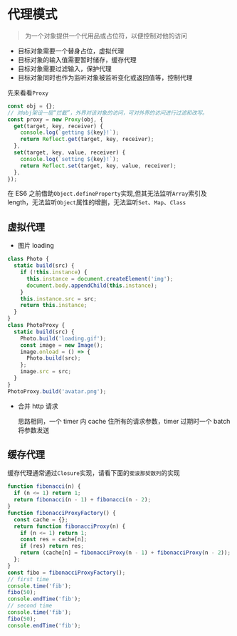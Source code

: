 # 代理模式

> 为一个对象提供一个代用品或占位符，以便控制对他的访问

- 目标对象需要一个替身占位，虚拟代理
- 目标对象的输入值需要暂时储存，缓存代理
- 目标对象需要过滤输入，保护代理
- 目标对象同时也作为监听对象被监听变化或返回值等，控制代理

先来看看`Proxy`

```javascript
const obj = {};
// 对obj架设一层“拦截”，外界对该对象的访问，可对外界的访问进行过滤和改写。
const proxy = new Proxy(obj, {
  get(target, key, receiver) {
    console.log(`getting ${key}!`);
    return Reflect.get(target, key, receiver);
  },
  set(target, key, value, receiver) {
    console.log(`setting ${key}!`);
    return Reflect.set(target, key, value, receiver);
  },
});
```

在 ES6 之前借助`Object.defineProperty`实现,但其无法监听`Array`索引及 length，无法监听`Object`属性的增删，无法监听`Set`、`Map`、`Class`

## 虚拟代理

- 图片 loading

```javascript
class Photo {
  static build(src) {
    if (!this.instance) {
      this.instance = document.createElement('img');
      document.body.appendChild(this.instance);
    }
    this.instance.src = src;
    return this.instance;
  }
}
class PhotoProxy {
  static build(src) {
    Photo.build('loading.gif');
    const image = new Image();
    image.onload = () => {
      Photo.build(src);
    };
    image.src = src;
  }
}
PhotoProxy.build('avatar.png');
```

- 合并 http 请求

  思路相同，一个 timer 内 cache 住所有的请求参数，timer 过期时一个 batch 将参数发送

## 缓存代理

缓存代理通常通过`Closure`实现，请看下面的`斐波那契数列`的实现

```javascript
function fibonacci(n) {
  if (n <= 1) return 1;
  return fibonacci(n - 1) + fibonacci(n - 2);
}
function fibonacciProxyFactory() {
  const cache = {};
  return function fibonacciProxy(n) {
    if (n <= 1) return 1;
    const res = cache[n];
    if (res) return res;
    return (cache[n] = fibonacciProxy(n - 1) + fibonacciProxy(n - 2));
  };
}
const fibo = fibonacciProxyFactory();
// first time
console.time('fib');
fibo(50);
console.endTime('fib');
// second time
console.time('fib');
fibo(50);
console.endTime('fib');
```
